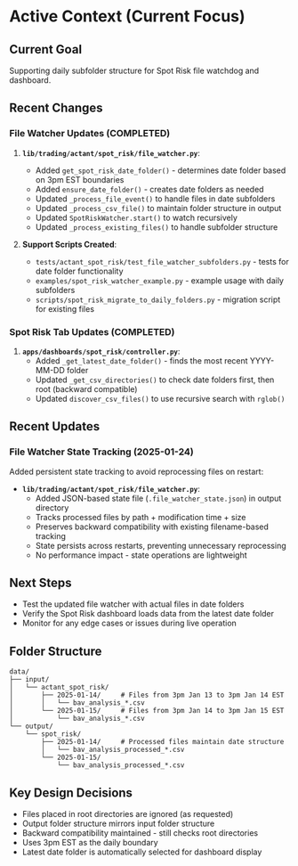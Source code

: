 # Active Context (Current Focus)

## Current Goal
Supporting daily subfolder structure for Spot Risk file watchdog and dashboard.

## Recent Changes

### File Watcher Updates (COMPLETED)
1. **`lib/trading/actant/spot_risk/file_watcher.py`**:
   - Added `get_spot_risk_date_folder()` - determines date folder based on 3pm EST boundaries
   - Added `ensure_date_folder()` - creates date folders as needed
   - Updated `_process_file_event()` to handle files in date subfolders
   - Updated `_process_csv_file()` to maintain folder structure in output
   - Updated `SpotRiskWatcher.start()` to watch recursively
   - Updated `_process_existing_files()` to handle subfolder structure

2. **Support Scripts Created**:
   - `tests/actant_spot_risk/test_file_watcher_subfolders.py` - tests for date folder functionality
   - `examples/spot_risk_watcher_example.py` - example usage with daily subfolders
   - `scripts/spot_risk_migrate_to_daily_folders.py` - migration script for existing files

### Spot Risk Tab Updates (COMPLETED)
1. **`apps/dashboards/spot_risk/controller.py`**:
   - Added `_get_latest_date_folder()` - finds the most recent YYYY-MM-DD folder
   - Updated `_get_csv_directories()` to check date folders first, then root (backward compatible)
   - Updated `discover_csv_files()` to use recursive search with `rglob()`

## Recent Updates

### File Watcher State Tracking (2025-01-24)
Added persistent state tracking to avoid reprocessing files on restart:
- **`lib/trading/actant/spot_risk/file_watcher.py`**:
  - Added JSON-based state file (`.file_watcher_state.json`) in output directory
  - Tracks processed files by path + modification time + size
  - Preserves backward compatibility with existing filename-based tracking
  - State persists across restarts, preventing unnecessary reprocessing
  - No performance impact - state operations are lightweight

## Next Steps
- Test the updated file watcher with actual files in date folders
- Verify the Spot Risk dashboard loads data from the latest date folder
- Monitor for any edge cases or issues during live operation

## Folder Structure
```
data/
├── input/
│   └── actant_spot_risk/
│       ├── 2025-01-14/     # Files from 3pm Jan 13 to 3pm Jan 14 EST
│       │   └── bav_analysis_*.csv
│       └── 2025-01-15/     # Files from 3pm Jan 14 to 3pm Jan 15 EST
│           └── bav_analysis_*.csv
└── output/
    └── spot_risk/
        ├── 2025-01-14/     # Processed files maintain date structure
        │   └── bav_analysis_processed_*.csv
        └── 2025-01-15/
            └── bav_analysis_processed_*.csv
```

## Key Design Decisions
- Files placed in root directories are ignored (as requested)
- Output folder structure mirrors input folder structure
- Backward compatibility maintained - still checks root directories
- Uses 3pm EST as the daily boundary
- Latest date folder is automatically selected for dashboard display